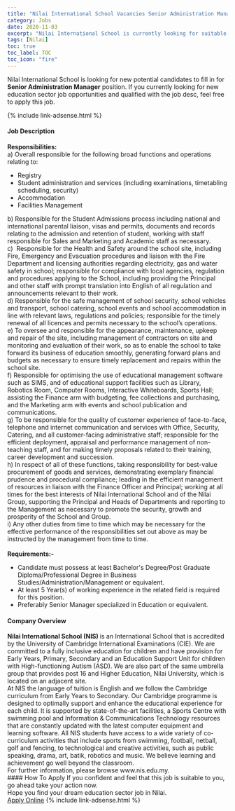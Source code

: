 ```yaml
---
title: "Nilai International School Vacancies Senior Administration Manager" 
category: Jobs 
date: 2020-11-03 
excerpt: "Nilai International School is currently looking for suitable person to fill in the Senior Administration Manager which positioned at Nilai" 
tags: [Nilai] 
toc: true 
toc_label: TOC 
toc_icon: "fire" 
--- 
```


<p>Nilai International School is looking for new potential candidates to fill in for <b>Senior Administration Manager</b> position. If you currently looking for new education sector job opportunities and qualified with the job desc, feel free to apply this job.
</p>{% include link-adsense.html %} 
 <div><div><h4>Job Description</h4></div><div><div><span><div><div>&#8203;<strong>Responsibilities:</strong></div><div>a) Overall responsible for the following broad functions and operations relating to:</div><ul><li>Registry</li><li>Student administration and services (including examinations, timetabling scheduling, security)</li><li>Accommodation</li><li><div>Facilities Management</div></li></ul><div><div>&#8203;b) Responsible for the Student Admissions process including national and international parental liaison, visas and permits, documents and records relating to the admission and retention of student, working with staff responsible for Sales and Marketing and Academic staff as necessary.</div><div>c)&#160; Responsible for the Health and Safety around the school site, including Fire, Emergency and Evacuation procedures and liaison with the Fire Department and licensing authorities regarding electricity, gas and water safety in school; responsible for compliance with local agencies, regulation and procedures applying to the School, including providing the Principal and other staff with prompt translation into English of all regulation and announcements relevant to their work.</div></div><div><div>d) Responsible for the safe management of school security, school vehicles and transport, school catering, school events and school accommodation in line with relevant laws, regulations and policies; responsible for the timely renewal of all licences and permits necessary to the school&#8217;s operations.</div></div><div><div>e) To oversee and responsible for the appearance, maintenance, upkeep and repair of the site, including management of contractors on site and monitoring and evaluation of their work, so as to enable the school to take forward its business of education smoothly, generating forward plans and budgets as necessary to ensure timely replacement and repairs within the school site.</div><div><div>f) Responsible for optimising the use of educational management software such as SIMS, and of educational support facilities such as Library, Robotics Room, Computer Rooms, Interactive Whiteboards, Sports Hall; assisting the Finance arm with budgeting, fee collections and purchasing, and the Marketing arm with events and school publication and communications.</div></div></div><div><div>g) To be responsible for the quality of customer experience of face-to-face, telephone and internet communication and services with Office, Security, Catering, and all customer-facing administrative staff; responsible for the efficient deployment, appraisal and performance management of non-teaching staff, and for making timely proposals related to their training, career development and succession.</div><div><div>h) In respect of all of these functions, taking responsibility for best-value procurement of goods and services, demonstrating exemplary financial prudence and procedural compliance; leading in the efficient management of resources in liaison with the Finance Officer and Principal; working at all times for the best interests of Nilai International School and of the Nilai Group, supporting the Principal and Heads of Departments and reporting to the Management as necessary to promote the security, growth and prosperity of the School and Group.</div><div><div>i) Any other duties from time to time which may be necessary for the effective performance of the responsibilities set out above as may be instructed by the management from time to time.</div></div></div></div><div>&#8203;</div><div><strong>Requirements:-</strong></div><ul><li><div>Candidate must possess at least Bachelor's Degree/Post Graduate Diploma/Professional Degree in Business Studies/Administration/Management or equivalent.</div></li><li>At least 5&#160;Year(s) of working experience in the related field is required for this position.</li><li>Preferably Senior Manager specialized in Education or equivalent.</li></ul></div></span></div></div></div> 
<div><div><h4>Company Overview</h4></div><div><div><span><div><div><strong>Nilai International School (NIS) </strong>is an International School that is accredited by the University of Cambridge International Examinations (CIE). We are committed to a fully inclusive education for children and have provision for Early Years, Primary, Secondary and an Education Support Unit for children with High-functioning Autism (ASD). We are also part of the same umbrella group that provides post 16 and Higher Education, Nilai University, which is located on an adjacent site.</div>
<div>At NIS the language of tuition is English and we follow the Cambridge curriculum from Early Years to Secondary. Our Cambridge programme is designed to optimally support and enhance the educational experience for each child. It is supported by state-of-the-art facilities, a Sports Centre with swimming pool and Information &amp; Communications Technology resources that are constantly updated with the latest computer equipment and learning software. All NIS students have access to a wide variety of co-curriculum activities that include sports from swimming, football, netball, golf and fencing, to technological and creative activities, such as public speaking, drama, art, batik, robotics and music. We believe learning and achievement go well beyond the classroom.</div>
<div>For further information, please browse www.nis.edu.my.</div></div></span></div></div></div> 
#### How To Apply 
If you confident and feel that this job is suitable to you, go ahead take your action now. <br/> 
Hope you find your dream education sector job in Nilai. <br/> 
<a href="https://www.jobstreet.com.my/en/job/senior-administration-manager-4416885?jobId=jobstreet-my-job-4416885&sectionRank=1&token=0~23e51bab-af0b-476c-8b48-0a7de3846162&fr=SRP%20View%20In%20New%20Ta" class="btn btn--info" target="_blank" rel="nofollow noopenner">Apply Online</a> 
{% include link-adsense.html %} 
